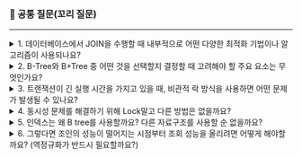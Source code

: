 ### 💬 공통 질문(꼬리 질문)

---

<details>
<summary>1. 데이터베이스에서 JOIN을 수행할 때 내부적으로 어떤 다양한 최적화 기법이나 알고리즘이 사용되나요? </summary>
데이터베이스에서 JOIN 연산을 수행할 때, 최적화 기법은 다음과 같습니다.
<br/>
**Nested Loops Join:** 가장 기본적인 조인 방식으로, 한 테이블의 각 행을 순회하면서 다른 테이블과 비교하여 조건에 맞는 행을 찾습니다.
소규모 데이터셋에서 효율적입니다.
<br/>
**Sort-Merge Join:** 두 테이블을 조인 조건에 맞춰 정렬한 뒤, 순차적으로 비교하며 조인하는 방식입니다.
크기가 큰 데이터셋에 효율적이며, 정렬된 데이터에 최적화되어 있습니다.
<br/>
**Hash Join:** 한 테이블을 기반으로 해시 테이블을 생성하고, 다른 테이블을 순회하며 해시 테이블을 참조해 조인하는 방법입니다. 
대량의 데이터 처리에 유리하며, 메모리 사용량이 많은 편입니다.
<br/>
**Index Join:** 인덱스를 활용해 빠르게 조인할 수 있는 행을 찾는 방식입니다. 
특히, 이미 인덱싱된 컬럼에 대한 조인 시 매우 빠른 성능을 보입니다.
<br/>
</details>

<details> 
<summary>2. B-Tree와 B+Tree 중 어떤 것을 선택할지 결정할 때 고려해야 할 주요 요소는 무엇인가요? </summary>
**접근 시간:** B+Tree는 B-Tree에 비해 더 많은 키를 저장할 수 있으므로, 디스크 I/O 횟수를 줄일 수 있습니다.
<br/>
**데이터 저장 방식:** B-Tree는 각 노드에 키와 데이터를 함께 저장하지만, B+Tree는 리프 노드에만 데이터를 저장합니다.
따라서, 데이터 검색 시 B+Tree가 더 효율적일 수 있습니다.
<br/>
**범위 검색:** B+Tree는 리프 노드들이 링크드 리스트로 연결되어 있어 범위 검색에 유리합니다.
<br/>
**공간 활용도:** B+Tree는 모든 데이터를 리프 노드에 저장하기 때문에 공간 활용도가 더 높을 수 있습니다.
<br/>
</details>

<details> 
<summary>3. 트랜잭션이 긴 실행 시간을 가지고 있을 때, 비관적 락 방식을 사용하면 어떤 문제가 발생될 수 있나요?</summary>
긴 실행 시간을 가진 트랜잭션에서 비관적 락 방식을 사용하면, 다음과 같은 문제들이 발생할 수 있습니다
<br/>
**대기 시간 증가**: 다른 트랜잭션이 락을 기다리는 시간이 길어져 전체 시스템의 처리량이 감소할 수 있습니다.
<br/>
**데드락 발생 위험**: 여러 트랜잭션이 서로의 자원을 기다리는 상태가 될 수 있으며, 이는 시스템이 정지할 수 있는 심각한 상황으로 이어질 수 있습니다.
<br/>
**자원 활용도 저하**: 락이 오래 유지되면서 사용 가능한 자원이 줄어들어, 시스템의 자원 활용도가 떨어질 수 있습니다.
<br/>
</details> 

<details> 
<summary>4. 동시성 문제를 해결하기 위해 Lock말고 다른 방법은 없을까요?</summary>
**낙관적 락(optimistic locking)**: 데이터를 실제로 업데이트하기 전에만 충돌을 확인하는 방식입니다.
충돌 발생 시, 트랜잭션을 재시도합니다.
<br/>
**멀티버전 동시성 제어(MVCC)**: 여러 버전의 데이터를 유지하여, 읽기 작업이 쓰기 작업과 동시에 일어날 수 있도록 합니다.
이는 읽기 작업이 쓰기 작업에 의해 차단되지 않도록 하는 데 효과적입니다.
<br/>
**스냅샷 격리(snapshot isolation)**: 트랜잭션이 시작될 때의 데이터 상태를 기반으로 작업을 수행합니다.
MVCC와 유사한 개념입니다.
<br/>
</details>

<details> 
<summary>5. 인덱스는 왜 B tree를 사용할까요? 다른 자료구조를 사용할 순 없을까요?</summary>
인덱스에 B tree가 자주 사용되는 이유는 다음과 같습니다
<br/>
**효율적인 검색**: B tree는 균형 잡힌 트리 구조를 가지고 있어 검색, 삽입, 삭제 작업이 모두 로그 시간 복잡도를 가집니다.
<br/>
**범위 검색 용이**: B tree는 키 값의 범위 검색이 용이하며, 순차적인 접근이 가능합니다.
<br/>
**디스크 사용 최적화**: B tree는 디스크 블록의 효율적인 사용을 위해 설계되었습니다. 페이지 분할과 병합이 효율적으로 이루어집니다.
<br/>
</details>

<details> 
<summary>6. 그렇다면 조인의 성능이 떨어지는 시점부터 조회 성능을 올리려면 어떻게 해야할까요? (역정규화가 반드시 필요할까요?)</summary>

조인의 성능이 떨어지는 시점부터 조회 성능을 향상시키기 위한 여러 방법이 있습니다.

1. **인덱스 최적화**: 적절한 인덱스 설정은 조인 성능에 큰 영향을 미칠 수 있습니다. 사용되는 컬럼에 대한 인덱스 생성 및 최적화를 통해 성능을 개선할 수 있습니다.

2. **쿼리 최적화**: 쿼리 자체를 최적화하여 불필요한 조인을 제거하거나, 조인의 순서를 변경하는 등의 방법으로 성능을 개선할 수 있습니다.

3. **역정규화**: 데이터의 중복을 허용하고 조인을 줄여 성능을 향상시킬 수 있으나, 데이터의 일관성 유지가 어려워질 수 있습니다. 사용 전에 데이터 무결성과 성능 사이의 균형을 고려해야 합니다.

4. **파티셔닝**: 데이터를 파티셔닝하여 관련 데이터가 같은 파티션에 위치하도록 함으로써, 조회 성능을 향상시킬 수 있습니다.

5. **물리적 설계 변경**: 데이터 저장 방식을 변경하여 디스크 I/O를 줄이는 방법도 있습니다. 예를 들어, SSD를 사용하거나, 데이터를 더 빠른 스토리지에 저장하는 방법이 있습니다.

6. **캐싱**: 자주 사용되는 쿼리 결과를 캐시에 저장하여 빠르게 접근할 수 있도록 하는 것도 하나의 방법입니다.

역정규화는 위와 같은 다른 방법들과 함께 고려될 수 있으며, 상황에 따라 가장 효율적인 방법을 선택하는 것이 중요하다.
</details>

